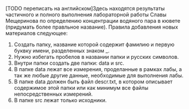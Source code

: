 [TODO переписать на английском]Здесь находятся результаты частичного и полного выполнения лабораторной работы Славы Мещеринова по определению концентрации водяного пара в кювете (придумать более правльное название).
Правила добавления новых материалов следующее:
1. Создать папку, название которой содержит фамилию и первую буквку имени, разделенных знаком _.
2. Нужно избегать пробелов в названии папки и русских символов.
3. Внутри папки создать две папки: data и src.
4. В папке data лежат все измерения, проделанные в рамках лабы, а так же любые другие данные, необходимые для выполнения лабы.
5. В папке data должен быть файл descr.txt, в котором описывает содержимое этой папки или как минимум все файлы непосредственных измерений.
6. В папке src лежат только исходники.
